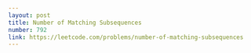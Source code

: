 ```yaml
---
layout: post
title: Number of Matching Subsequences
number: 792
link: https://leetcode.com/problems/number-of-matching-subsequences
---
```

